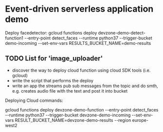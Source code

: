 # Event-driven serverless application demo

Deploy facedetector: gcloud functions deploy devzone-demo-detect-function1 --entry-point detect_faces --runtime python37 --trigger-bucket demo-incoming --set-env-vars RESULTS_BUCKET_NAME=demo-results

## TODO List for 'image_uploader'

* discover the way to deploy cloud function using cloud SDK tools (i.e. gcloud)
* write the script that performs the deploy
* write an app the streams pub sub messages from the topic and do smth, e.g. creates audio file with the text and post it into bucket

Deploying Cloud commands:

gcloud functions deploy devzone-demo-function --entry-point detect_faces --runtime python37 --trigger-bucket devzone-demo-incoming --set-env-vars RESULT_BUCKET_NAME=devzone-demo-results --region europe-west2
